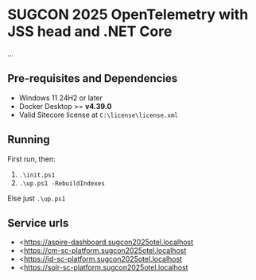 # SUGCON 2025 OpenTelemetry with JSS head and .NET Core

...

<!--

TODO:

- powerpoint
    - hvad vil vi løse? composable, architecture, multiple components, sitecore stack
    - hvad er open telemetry
    - standardiseret, mange teknologier, ens koncepter
    - hvilke dele er der
    - SDK og zero-code
    - Lightweight dev setup such as aspire dashboard
    - Production ready stacks such as signoz, grafana, cloud offerings such as SigNoz cloud, Application Insights, New Relic, Datadog
    - demo
    - what did we see...
      - traces across applications and technologies
      - aspire dashboard (simple dev focused)
      - signoz
      - application insights (vercel)
    - metrics
      - other: grafana/tempo, new relic, data dog, etc.
      - application level
      - OS level
    - perspektiv
      - client instrumentation
      - cloud infrastructure
- SQL tracing, måske det en bedre demo med https://opentelemetry.io/docs/collector/configuration/#processors så man dropper det man IKK vil have UDEN for applicationen?
- en tidlig processor der kan igore activites, fx ashx/media samt statiske filer
- ....

-->

## Pre-requisites and Dependencies

- Windows 11 24H2 or later
- Docker Desktop >= **v4.39.0**
- Valid Sitecore license at `C:\license\license.xml`

## Running

First run, then:

1. `.\init.ps1`
1. `.\up.ps1 -RebuildIndexes`

Else just `.\up.ps1`

## Service urls

- <https://aspire-dashboard.sugcon2025otel.localhost
- <https://cm-sc-platform.sugcon2025otel.localhost
- <https://id-sc-platform.sugcon2025otel.localhost
- <https://solr-sc-platform.sugcon2025otel.localhost
